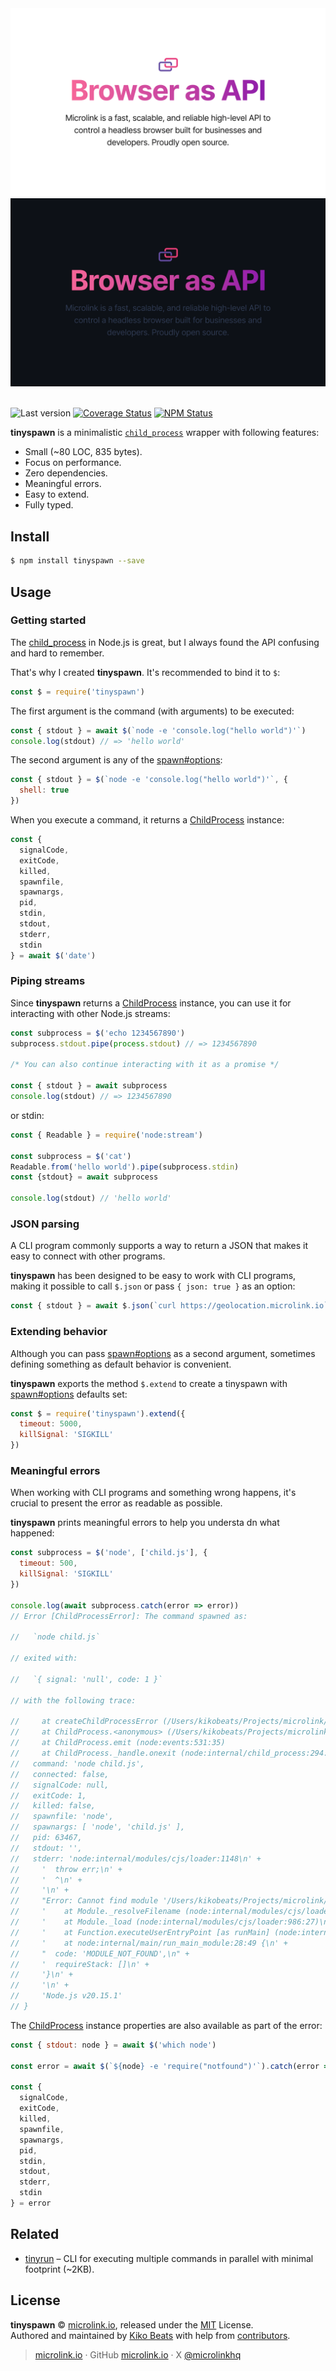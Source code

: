 <div align="center">
  <img src="https://github.com/microlinkhq/cdn/raw/master/dist/logo/banner.png#gh-light-mode-only" alt="microlink cdn">
  <img src="https://github.com/microlinkhq/cdn/raw/master/dist/logo/banner-dark.png#gh-dark-mode-only" alt="microlink cdn">
  <br>
  <br>
</div>

![Last version](https://img.shields.io/github/tag/microlinkhq/tinyspawn.svg?style=flat-square)
[![Coverage Status](https://img.shields.io/coveralls/microlinkhq/tinyspawn.svg?style=flat-square)](https://coveralls.io/github/microlinkhq/tinyspawn)
[![NPM Status](https://img.shields.io/npm/dm/tinyspawn.svg?style=flat-square)](https://www.npmjs.org/package/tinyspawn)

**tinyspawn** is a minimalistic [`child_process`](https://nodejs.org/api/child_process.html) wrapper with following features:

- Small (~80 LOC, 835 bytes).
- Focus on performance.
- Zero dependencies.
- Meaningful errors.
- Easy to extend.
- Fully typed.

## Install

```bash
$ npm install tinyspawn --save
```

## Usage

### Getting started

The [child_process](https://nodejs.org/api/child_process.html) in Node.js is great, but I always found the API confusing and hard to remember.

That's why I created **tinyspawn**. It's recommended to bind it to `$`:

```js
const $ = require('tinyspawn')
```

The first argument is the command (with arguments) to be executed:

```js
const { stdout } = await $(`node -e 'console.log("hello world")'`)
console.log(stdout) // => 'hello world'
```

The second argument is any of the [spawn#options](https://nodejs.org/api/child_process.html#child_processspawncommand-args-options):

```js
const { stdout } = $(`node -e 'console.log("hello world")'`, {
  shell: true
})
```

When you execute a command, it returns a [ChildProcess](https://nodejs.org/api/child_process.html#class-childprocess) instance:

```js
const {
  signalCode,
  exitCode,
  killed,
  spawnfile,
  spawnargs,
  pid,
  stdin,
  stdout,
  stderr,
  stdin
} = await $('date')
```

### Piping streams

Since **tinyspawn** returns a [ChildProcess](https://nodejs.org/api/child_process.html#class-childprocess) instance, you can use it for interacting with other Node.js streams:

```js
const subprocess = $('echo 1234567890')
subprocess.stdout.pipe(process.stdout) // => 1234567890

/* You can also continue interacting with it as a promise */

const { stdout } = await subprocess
console.log(stdout) // => 1234567890
```

or stdin:

```js
const { Readable } = require('node:stream')

const subprocess = $('cat')
Readable.from('hello world').pipe(subprocess.stdin)
const {stdout} = await subprocess

console.log(stdout) // 'hello world'
```

### JSON parsing

A CLI program commonly supports a way to return a JSON that makes it easy to connect with other programs.

**tinyspawn** has been designed to be easy to work with CLI programs, making it possible to call `$.json` or pass `{ json: true }` as an option:

```js
const { stdout } = await $.json(`curl https://geolocation.microlink.io`)
```

### Extending behavior

Although you can pass [spawn#options](https://nodejs.org/api/child_process.html#child_processspawncommand-args-options) as a second argument, sometimes defining something as default behavior is convenient.

**tinyspawn** exports the method `$.extend` to create a tinyspawn with [spawn#options](https://nodejs.org/api/child_process.html#child_processspawncommand-args-options) defaults set:

```js
const $ = require('tinyspawn').extend({
  timeout: 5000,
  killSignal: 'SIGKILL'
})
```

### Meaningful errors

When working with CLI programs and something wrong happens, it's crucial to present the error as readable as possible.

**tinyspawn** prints meaningful errors to help you understa dn what happened:

```js
const subprocess = $('node', ['child.js'], {
  timeout: 500,
  killSignal: 'SIGKILL'
})

console.log(await subprocess.catch(error => error))
// Error [ChildProcessError]: The command spawned as:

//   `node child.js`

// exited with:

//   `{ signal: 'null', code: 1 }`

// with the following trace:

//     at createChildProcessError (/Users/kikobeats/Projects/microlink/tinyspawn/src/index.js:20:17)
//     at ChildProcess.<anonymous> (/Users/kikobeats/Projects/microlink/tinyspawn/src/index.js:63:18)
//     at ChildProcess.emit (node:events:531:35)
//     at ChildProcess._handle.onexit (node:internal/child_process:294:12) {
//   command: 'node child.js',
//   connected: false,
//   signalCode: null,
//   exitCode: 1,
//   killed: false,
//   spawnfile: 'node',
//   spawnargs: [ 'node', 'child.js' ],
//   pid: 63467,
//   stdout: '',
//   stderr: 'node:internal/modules/cjs/loader:1148\n' +
//     '  throw err;\n' +
//     '  ^\n' +
//     '\n' +
//     "Error: Cannot find module '/Users/kikobeats/Projects/microlink/tinyspawn/child.js'\n" +
//     '    at Module._resolveFilename (node:internal/modules/cjs/loader:1145:15)\n' +
//     '    at Module._load (node:internal/modules/cjs/loader:986:27)\n' +
//     '    at Function.executeUserEntryPoint [as runMain] (node:internal/modules/run_main:174:12)\n' +
//     '    at node:internal/main/run_main_module:28:49 {\n' +
//     "  code: 'MODULE_NOT_FOUND',\n" +
//     '  requireStack: []\n' +
//     '}\n' +
//     '\n' +
//     'Node.js v20.15.1'
// }
```

The [ChildProcess](https://nodejs.org/api/child_process.html#class-childprocess) instance properties are also available as part of the error:

```js
const { stdout: node } = await $('which node')

const error = await $(`${node} -e 'require("notfound")'`).catch(error => error)

const {
  signalCode,
  exitCode,
  killed,
  spawnfile,
  spawnargs,
  pid,
  stdin,
  stdout,
  stderr,
  stdin
} = error
```

## Related

- [tinyrun](https://github.com/Kikobeats/tinyrun) – CLI for executing multiple commands in parallel with minimal footprint (~2KB).

## License

**tinyspawn** © [microlink.io](https://microlink.io), released under the [MIT](https://github.com/microlinkhq/tinyspawn/blob/master/LICENSE.md) License.<br>
Authored and maintained by [Kiko Beats](https://kikobeats.com) with help from [contributors](https://github.com/microlinkhq/tinyspawn/contributors).

> [microlink.io](https://microlink.io) · GitHub [microlink.io](https://github.com/microlinkhq) · X [@microlinkhq](https://x.com/microlinkhq)
